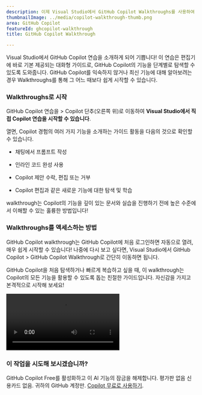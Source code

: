 ```yaml
---
description: 이제 Visual Studio에서 GitHub Copilot Walkthroughs를 사용하여 빠르게 시작하고 실행할 수 있습니다. Walkthroughs는 편집기에서 직접 주요 Copilot 기능을 사용하는 방법에 대해 안내합니다.
thumbnailImage: ../media/copilot-walkthrough-thumb.png
area: GitHub Copilot
featureId: ghcopilot-walkthrough
title: GitHub Copilot Walkthrough

---
```



Visual Studio에서 GitHub Copilot 연습을 소개하게 되어 기쁩니다! 이 연습은 편집기에 바로 기본 제공되는 대화형 가이드로, GitHub Copilot의 기능을 단계별로 탐색할 수 있도록 도와줍니다. GitHub Copilot를 익숙하지 않거나 최신 기능에 대해 알아보려는 경우 Walkthroughs를 통해 그 어느 때보다 쉽게 시작할 수 있습니다.

### Walkthroughs로 시작
GitHub Copilot 연습을 > Copilot 단추(오른쪽 위)로 이동하여 **Visual Studio에서 직접 Copilot 연습을 시작할 수 있습니다**.

열면, Copilot 경험의 여러 가지 기능을 소개하는 가이드 활동을 다음의 것으로 확인할 수 있습니다.

* 채팅에서 프롬프트 작성

* 인라인 코드 완성 사용

* Copilot 제안 수락, 편집 또는 거부

* Copilot 편집과 같은 새로운 기능에 대한 탐색 및 학습

walkthrough는 Copilot의 기능을 깊이 있는 문서와 실습을 진행하기 전에 높은 수준에서 이해할 수 있는 훌륭한 방법입니다!

### Walkthroughs를 액세스하는 방법
GitHub Copilot walkthrough는 GitHub Copilot에 처음 로그인하면 자동으로 열려, 매우 쉽게 시작할 수 있습니다! 나중에 다시 보고 싶다면, Visual Studio에서 GitHub Copilot > GitHub Copilot Walkthrough로 간단히 이동하면 됩니다.

GitHub Copilot을 처음 탐색하거나 빠르게 복습하고 싶을 때, 이 walkthrough는 Copilot의 모든 기능을 활용할 수 있도록 돕는 친절한 가이드입니다. 자신감을 가지고 본격적으로 시작해 보세요!

![연습](../media/walkthroughsvideo.mp4)

### 이 작업을 시도해 보시겠습니까?
GitHub Copilot Free를 활성화하고 이 AI 기능의 잠금을 해제합니다.
평가판 없음 신용카드 없음. 귀하의 GitHub 계정만. [Copilot 무료로 사용하기](https://github.com/settings/copilot).

